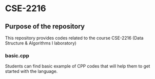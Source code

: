 # CSE-2216

## Purpose of the repository
This repository provides codes related to the course CSE-2216 (Data Structure & Algorithms I laboratory)
### basic.cpp
Students can find basic example of CPP codes that will help them to get started with the language.
